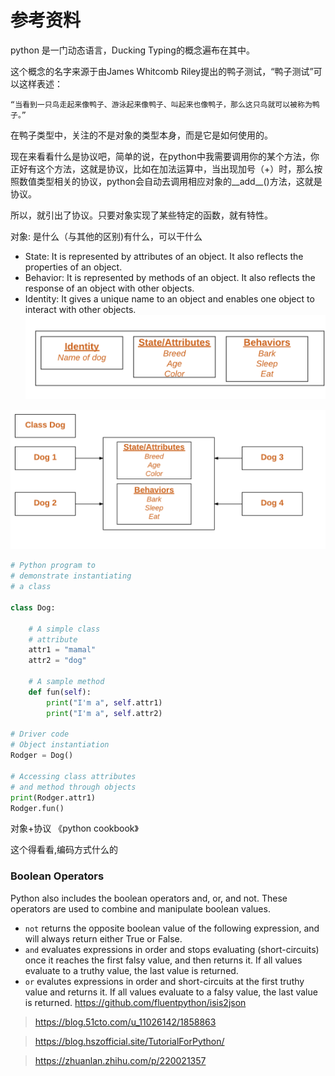 # 参考资料
python 是一门动态语言，Ducking Typing的概念遍布在其中。

   这个概念的名字来源于由James Whitcomb Riley提出的鸭子测试，“鸭子测试”可以这样表述：

    “当看到一只鸟走起来像鸭子、游泳起来像鸭子、叫起来也像鸭子，那么这只鸟就可以被称为鸭子。”

 在鸭子类型中，关注的不是对象的类型本身，而是它是如何使用的。

 现在来看看什么是协议吧，简单的说，在python中我需要调用你的某个方法，你正好有这个方法，这就是协议，比如在加法运算中，当出现加号（+）时，那么按照数值类型相关的协议，python会自动去调用相应对象的__add__()方法，这就是协议。

所以，就引出了协议。只要对象实现了某些特定的函数，就有特性。

对象: 是什么（与其他的区别)有什么，可以干什么
-   State: It is represented by attributes of an object. It also reflects the properties of an object.
-   Behavior: It is represented by methods of an object. It also reflects the response of an object with other objects.
-   Identity: It gives a unique name to an object and enables one object to interact with other objects.
![avatar](image/python-objects-1.png)

![avatar](image/python-objects-2.png)

```python
# Python program to
# demonstrate instantiating
# a class

class Dog:

	# A simple class
	# attribute
	attr1 = "mamal"
	attr2 = "dog"

	# A sample method
	def fun(self):
		print("I'm a", self.attr1)
		print("I'm a", self.attr2)

# Driver code
# Object instantiation
Rodger = Dog()

# Accessing class attributes
# and method through objects
print(Rodger.attr1)
Rodger.fun()

```


对象+协议
《python cookbook》

这个得看看,编码方式什么的

### Boolean Operators
Python also includes the boolean operators and, or, and not. These operators are used to combine and manipulate boolean values.

-	`not` returns the opposite boolean value of the following expression, and will always return either True or False.
-	`and` evaluates expressions in order and stops evaluating (short-circuits) once it reaches the first falsy value, and then returns it. If all values evaluate to a truthy value, the last value is returned.
-	`or` evalutes expressions in order and short-circuits at the first truthy value and returns it. If all values evaluate to a falsy value, the last value is returned.
https://github.com/fluentpython/isis2json


>https://blog.51cto.com/u_11026142/1858863

>https://blog.hszofficial.site/TutorialForPython/

>https://zhuanlan.zhihu.com/p/220021357
